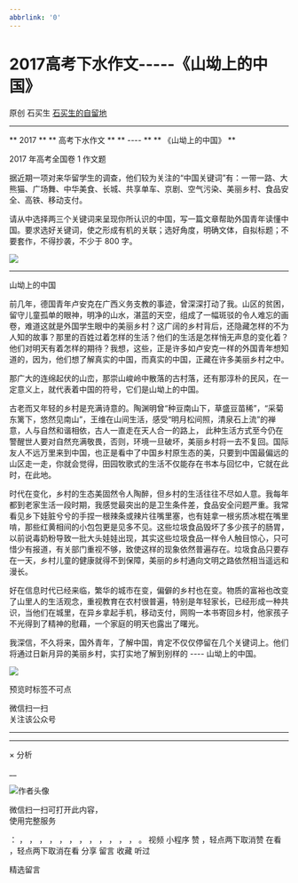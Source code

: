 ```yaml
---
abbrlink: '0'
---
```

#  2017高考下水作文-----《山坳上的中国》

原创  石买生  [ 石买生的自留地 ](javascript:void\(0\);)

__ _ _ _ _

** 2017  ** ** 高考下水作文  ** ** \----  ** ** 《山坳上的中国》  **

2017  年高考全国卷  1  作文题

据近期一项对来华留学生的调查，他们较为关注的“中国关键词”有：一带一路、大熊猫、广场舞、中华美食、长城、共享单车、京剧、空气污染、美丽乡村、食品安全、高铁、移动支付。

请从中选择两三个关键词来呈现你所认识的中国，写一篇文章帮助外国青年读懂中国。要求选好关键词，使之形成有机的关联；选好角度，明确文体，自拟标题；不要套作，不得抄袭，不少于
800  字。

![](http://mmbiz.qpic.cn/mmbiz_jpg/hVNLue76EhicAUyhicj6FlGtviaZu3JxIPyDIcrM1lwGNRvCiaHPehwMVAU5MAPaOc13DWGt6WbvpAGkzbvxGvvEEw/0?wx_fmt=jpeg)

****

山坳上的中国

前几年，德国青年卢安克在广西义务支教的事迹，曾深深打动了我。山区的贫困，留守儿童孤单的眼神，明净的山水，湛蓝的天空，组成了一幅斑驳的令人难忘的画卷，难道这就是外国学生眼中的美丽乡村？这广阔的乡村背后，还隐藏怎样的不为人知的故事？那里的百姓过着怎样的生活？他们的生活是怎样悄无声息的变化着？他们对明天有着怎样的期待？我想，这些，正是许多如卢安克一样的外国青年想知道的，因为，他们想了解真实的中国，而真实的中国，正藏在许多美丽乡村之中。

那广大的连绵起伏的山峦，那崇山峻岭中散落的古村落，还有那淳朴的民风，在一定意义上，就代表着中国的符号，它们是山坳上的中国。

古老而又年轻的乡村是充满诗意的。陶渊明曾“种豆南山下，草盛豆苗稀”，“采菊东篱下，悠然见南山”，王维在山间生活，感受“明月松间照，清泉石上流”的禅意，人与自然和谐相依，古人一直走在天人合一的路上，
此种生活方式至今仍在警醒世人要对自然充满敬畏，否则，环境一旦破坏，美丽乡村将一去不复回。国际友人不远万里来到中国，也正是看中了中国乡村原生态的美，只要到中国最偏远的山区走一走，你就会觉得，田园牧歌式的生活不仅能存在书本与回忆中，它就在此时，在此地。

时代在变化，乡村的生态美固然令人陶醉，但乡村的生活往往不尽如人意。我每年都到老家生活一段时期，我感觉最突出的是卫生条件差，食品安全问题严重。我常看见乡下娃脏兮兮的手捏一根辣条或辣片往嘴里塞，也有娃拿一根劣质冰棍在嘴里啃，那些红黄相间的小包包更是见多不见。这些垃圾食品毁坏了多少孩子的肠胃，以前说毒奶粉导致一批大头娃娃出现，其实这些垃圾食品一样令人触目惊心，只可惜少有报道，有关部门重视不够，致使这样的现象依然普遍存在。垃圾食品只要存在一天，乡村儿童的健康就得不到保障，美丽的乡村通向文明之路依然相当遥远和漫长。

好在信息时代已经来临，繁华的城市在变，偏僻的乡村也在变。物质的富裕也改变了山里人的生活观念，重视教育在农村很普遍，特别是年轻家长，已经形成一种共识，当他们在城里，在异乡拿起手机，移动支付，网购一本书寄回乡村，他家孩子不光得到了精神的慰藉，一个家庭的明天也露出了曙光。

我深信，不久将来，国外青年，了解中国，肯定不仅仅停留在几个关键词上。他们将通过日新月异的美丽乡村，实打实地了解到别样的  \----  山坳上的中国。

![](http://mmbiz.qpic.cn/mmbiz_jpg/hVNLue76Ehiclr5QRU9UwaTXjr1ekkxmHtDVxVRcshXhPZQ7Fmu3y5fFtzuy0O0wfCCuU9yWZZncBXY3zibIWNaA/0?wx_fmt=jpeg)

  

预览时标签不可点

微信扫一扫  
关注该公众号





****



****



×  分析

__

![作者头像](http://mmbiz.qpic.cn/mmbiz_png/hVNLue76EhibricgkQZeT964ria54dgJkqVBX9ibyvn7PmGOltlupHdVshOibeQZDSypqiaIBNKdw8cwXfXfBZkPVgVg/0?wx_fmt=png)

微信扫一扫可打开此内容，  
使用完整服务

：  ，  ，  ，  ，  ，  ，  ，  ，  ，  ，  ，  ，  。  视频  小程序  赞  ，轻点两下取消赞  在看  ，轻点两下取消在看
分享  留言  收藏  听过

精选留言

